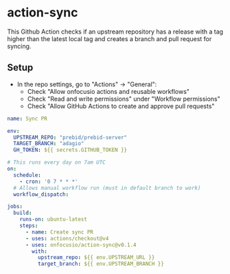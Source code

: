 # action-sync

This Github Action checks if an upstream repository has a release with a tag higher than the latest local tag and creates a branch and pull request for syncing.

## Setup

- In the repo settings, go to "Actions" -> "General":
    - Check "Allow onfocusio actions and reusable workflows"
    - Check "Read and write permissions" under "Workflow permissions"
    - Check "Allow GitHub Actions to create and approve pull requests"

```yml
name: Sync PR

env:
  UPSTREAM_REPO: "prebid/prebid-server"
  TARGET_BRANCH: "adagio"
  GH_TOKEN: ${{ secrets.GITHUB_TOKEN }}

# This runs every day on 7am UTC
on:
  schedule:
    - cron: '0 7 * * *'
  # Allows manual workflow run (must in default branch to work)
  workflow_dispatch:

jobs:
  build:
    runs-on: ubuntu-latest
    steps:
      - name: Create sync PR
      - uses: actions/checkout@v4
      - uses: onfocusio/action-sync@v0.1.4
        with: 
          upstream_repo: ${{ env.UPSTREAM_URL }}
          target_branch: ${{ env.UPSTREAM_BRANCH }}
```
